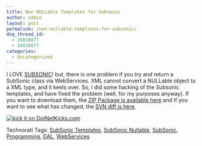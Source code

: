 ```yaml
---
title: Non NULLable Templates for Subsonic
author: admin
layout: post
permalink: /non-nullable-templates-for-subsonic/
dsq_thread_id:
  - 26016077
  - 26016077
categories:
  - Uncategorized
---
```

I LOVE [SUBSONIC][1]!&nbsp;but, there is one problem if you try and return a SubSonic class via WebServices. XML cannot convert a NULLable object to a XML type, and it keels over. So, I did some hacking of the Subsonic templates, and have fixed the problem (well, for my purposes anyway). If you want to download them, the [ZIP Package is available here][2] and if you want to see what has changed, the [SVN diff is here][3].

[<img alt="kick it on DotNetKicks.com" src="http://www.dotnetkicks.com/Services/Images/KickItImageGenerator.ashx?url=http://blog.lotas-smartman.net/archive/2007/07/27/non-nullable-templates-for-subsonic.aspx" border="0" />][4] </p> 

<div class="wlWriterSmartContent" id="0767317B-992E-4b12-91E0-4F059A8CECA8:e37e34c9-2ad5-41b9-9682-796140d098d0" style="padding-right:0px;display:inline;padding-left:0px;padding-bottom:0px;margin:0px;padding-top:0px;">
  Technorati Tags: <a href="http://technorati.com/tags/SubSonic%20Templates" rel="tag">SubSonic Templates</a>, <a href="http://technorati.com/tags/SubSonic%20Nullable" rel="tag">SubSonic Nullable</a>, <a href="http://technorati.com/tags/SubSonic" rel="tag">SubSonic</a>, <a href="http://technorati.com/tags/Programming" rel="tag">Programming</a>, <a href="http://technorati.com/tags/DAL" rel="tag">DAL</a>, <a href="http://technorati.com/tags/WebServices" rel="tag">WebServices</a>
</div></p>

 [1]: http://www.subsonicproject.com/
 [2]: http://lsnbackup.nfshost.com/nonNullable.zip
 [3]: http://lsnbackup.nfshost.com/nonNullable.patch
 [4]: http://www.dotnetkicks.com/kick/?url=http://blog.lotas-smartman.net/archive/2007/07/27/non-nullable-templates-for-subsonic.aspx